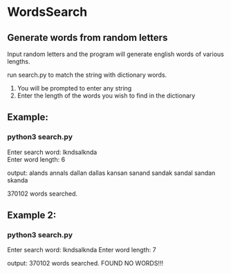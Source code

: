 # WordsSearch
## Generate words from random letters

Input random letters and the program will generate english words of various lengths.

run search.py to match the string with dictionary words.
  1. You will be prompted to enter any string
  2. Enter the length of the words you wish to find in the dictionary

## Example:
### python3 search.py
Enter search word:  lkndsalknda  
Enter word length:  6  

output:
  alands
  annals
  dallan
  dallas
  kansan
  sanand
  sandak
  sandal
  sandan
  skanda
  
  370102 words searched.


## Example 2:
### python3 search.py
Enter search word:  lkndsalknda
Enter word length:  7

output:
  370102 words searched. 
  FOUND NO WORDS!!!

